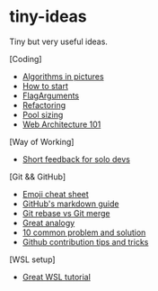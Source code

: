 # tiny-ideas
Tiny but very useful ideas.

[Coding]
* [Algorithms in pictures](https://idea-instructions.com/)
* [How to start](https://dev.to/nextdotxyz/this-picture-will-change-the-way-you-learn-tocode-4kmh)
* [FlagArguments](https://www.martinfowler.com/bliki/FlagArgument.html)
* [Refactoring](https://sourcemaking.com/refactoring)
* [Pool sizing](https://github.com/brettwooldridge/HikariCP/wiki/About-Pool-Sizing)
* [Web Architecture 101](https://engineering.videoblocks.com/web-architecture-101-a3224e126947)

[Way of Working]
* [Short feedback for solo devs](https://dev.to/vickylai/how-to-set-up-a-short-feedback-loop-as-a-solo-coder-4gbc?utm_source=digest_mailer&utm_medium=email&utm_campaign=digest_email)

[Git && GitHub]
* [Emoji cheat sheet](https://www.webpagefx.com/tools/emoji-cheat-sheet/)
* [GitHub's markdown guide](https://guides.github.com/features/mastering-markdown/)
* [Git rebase vs Git merge](https://dev.to/neshaz/git-merge-vs-git-rebase-5134)
* [Great analogy](https://dev.to/konrad_126/rebase-to-the-future-13j9)
* [10 common problem and solution](https://dev.to/citizen428/10-common-git-problems-and-how-to-fix-them-234o?utm_source=digest_mailer&utm_medium=email&utm_campaign=digest_email)
* [Github contribution tips and tricks](https://dev.to/ignoreintuition/tips-and-tricks-to-finding-issues-to-contribute-to-on-github-2lde?utm_source=digest_mailer&utm_medium=email&utm_campaign=digest_email)

[WSL setup]
* [Great WSL tutorial](https://nickjanetakis.com/blog/using-wsl-and-mobaxterm-to-create-a-linux-dev-environment-on-windows)
